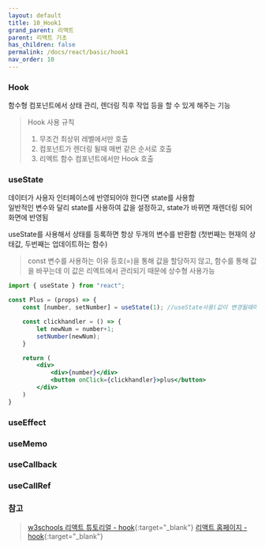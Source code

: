 ```yaml
---
layout: default
title: 10_Hook1
grand_parent: 리액트
parent: 리액트 기초
has_children: false
permalink: /docs/react/basic/hook1
nav_order: 10
---
```



### **Hook**  
함수형 컴포넌트에서 상태 관리, 렌더링 직후 작업 등을 할 수 있게 해주는 기능

> Hook 사용 규칙
> 1. 무조건 최상위 레벨에서만 호출
> 2. 컴포넌트가 렌더링 될때 매번 같은 순서로 호출
> 3. 리엑트 함수 컴포넌트에서만 Hook 호출

### **useState**  
데이터가 사용자 인터페이스에 반영되어야 한다면  state를 사용함  
일반적인 변수와 달리 state를 사용하여 값을 설정하고, state가 바뀌면 재렌더링 되어 화면에 반영됨  

useState를 사용해서 상태를 등록하면 항상 두개의 변수를 반환함
(첫번째는 현재의 상태값, 두번째는 업데이트하는 함수)

>const 변수를 사용하는 이유
>등호(=)을 통해 값을 할당하지 않고, 함수를 통해 값을 바꾸는데
>이 값은 리엑트에서 관리되기 때문에 상수형 사용가능




```jsx
import { useState } from "react";

const Plus = (props) => {
    const [number, setNumber] = useState(1); //useState사용(값이 변경될때마다 해당 컴포넌트 재렌더링)

    const clickhandler = () => {
        let newNum = number+1;
        setNumber(newNum);
    }

    return (
        <div>
            <div>{number}</div>
            <button onClick={clickhandler}>plus</button>
        </div>
    )
}
```


### **useEffect**  

### **useMemo**

### **useCallback**

### **useCallRef**



### **참고**
> [w3schools 리액트 튜토리얼 - hook](https://www.w3schools.com/REACT/react_hooks.asp){:target="_blank"}
> [리액트 홈페이지 - hook](https://ko.reactjs.org/docs/hooks-intro.html){:target="_blank"}
